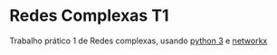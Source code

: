 Redes Complexas T1
==================
Trabalho prático 1 de Redes complexas, usando [python 3](https://www.python.org/)
e [networkx](https://networkx.github.io/)

